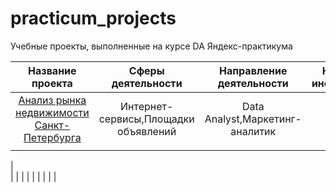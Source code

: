 # practicum_projects
Учебные проекты, выполненные на курсе DA Яндекс-практикума 

|Название проекта                             |Сферы деятельности |Направление деятельности |Навыки и инструменты|Задачи проекта|
|:-------------------------------------------:|:---------------:|:----------------:|:----------------:|:----------------:|
| [Анализ рынка недвижимости Санкт-Петербурга](SPb_real_estate)|Интернет-сервисы,Площадки объявлений|Data Analyst,Маркетинг-аналитик|       |                 |
|                                             ||                 |  
|    
|                                             | |
|                                           |                    |
|                                           |
|
